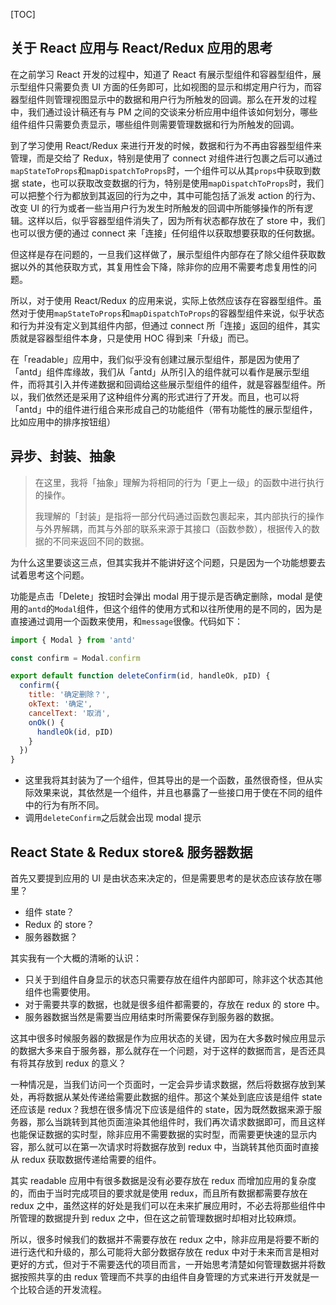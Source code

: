 [TOC]

## 关于 React 应用与 React/Redux 应用的思考

在之前学习 React 开发的过程中，知道了 React 有展示型组件和容器型组件，展示型组件只需要负责 UI 方面的任务即可，比如视图的显示和绑定用户行为，而容器型组件则管理视图显示中的数据和用户行为所触发的回调。那么在开发的过程中，我们通过设计稿还有与 PM 之间的交谈来分析应用中组件该如何划分，哪些组件组件只需要负责显示，哪些组件则需要管理数据和行为所触发的回调。

到了学习使用 React/Redux 来进行开发的时候，数据和行为不再由容器型组件来管理，而是交给了 Redux，特别是使用了 connect 对组件进行包裹之后可以通过`mapStateToProps`和`mapDispatchToProps`时，一个组件可以从其`props`中获取到数据 state，也可以获取改变数据的行为，特别是使用`mapDispatchToProps`时，我们可以把整个行为都放到其返回的行为之中，其中可能包括了派发 action 的行为、改变 UI 的行为或者一些当用户行为发生时所触发的回调中所能够操作的所有逻辑。这样以后，似乎容器型组件消失了，因为所有状态都存放在了 store 中，我们也可以很方便的通过 connect 来「连接」任何组件以获取想要获取的任何数据。

但这样是存在问题的，一旦我们这样做了，展示型组件内部存在了除父组件获取数据以外的其他获取方式，其复用性会下降，除非你的应用不需要考虑复用性的问题。

所以，对于使用 React/Redux 的应用来说，实际上依然应该存在容器型组件。虽然对于使用`mapStateToProps`和`mapDispatchToProps`的容器型组件来说，似乎状态和行为并没有定义到其组件内部，但通过 connect 所「连接」返回的组件，其实质就是容器型组件本身，只是使用 HOC 得到来「升级」而已。

在「readable」应用中，我们似乎没有创建过展示型组件，那是因为使用了「antd」组件库缘故，我们从「antd」从所引入的组件就可以看作是展示型组件，而将其引入并传递数据和回调给这些展示型组件的组件，就是容器型组件。所以，我们依然还是采用了这种组件分离的形式进行了开发。而且，也可以将「antd」中的组件进行组合来形成自己的功能组件（带有功能性的展示型组件，比如应用中的排序按钮组）



## 异步、封装、抽象

> 在这里，我将「抽象」理解为将相同的行为「更上一级」的函数中进行执行的操作。
>
> 我理解的「封装」是指将一部分代码通过函数包裹起来，其内部执行的操作与外界解耦，而其与外部的联系来源于其接口（函数参数），根据传入的数据的不同来返回不同的数据。

为什么这里要谈这三点，但其实我并不能讲好这个问题，只是因为一个功能想要去试着思考这个问题。

功能是点击「Delete」按钮时会弹出 modal 用于提示是否确定删除，modal 是使用的`antd`的`Modal`组件，但这个组件的使用方式和以往所使用的是不同的，因为是直接通过调用一个函数来使用，和`message`很像。代码如下：

```jsx
import { Modal } from 'antd'

const confirm = Modal.confirm

export default function deleteConfirm(id, handleOk, pID) {
  confirm({
    title: '确定删除？',
    okText: '确定',
    cancelText: '取消',
    onOk() {
      handleOk(id, pID)
    }
  })
}
```

- 这里我将其封装为了一个组件，但其导出的是一个函数，虽然很奇怪，但从实际效果来说，其依然是一个组件，并且也暴露了一些接口用于使在不同的组件中的行为有所不同。
- 调用`deleteConfirm`之后就会出现 modal 提示



## React State & Redux store& 服务器数据

首先又要提到应用的 UI 是由状态来决定的，但是需要思考的是状态应该存放在哪里？

- 组件 state？
- Redux 的 store？
- 服务器数据？

其实我有一个大概的清晰的认识：

- 只关于到组件自身显示的状态只需要存放在组件内部即可，除非这个状态其他组件也需要使用。
- 对于需要共享的数据，也就是很多组件都需要的，存放在 redux 的 store 中。
- 服务器数据当然是需要当应用结束时所需要保存到服务器的数据。

这其中很多时候服务器的数据是作为应用状态的关键，因为在大多数时候应用显示的数据大多来自于服务器，那么就存在一个问题，对于这样的数据而言，是否还具有将其存放到 redux 的意义？

一种情况是，当我们访问一个页面时，一定会异步请求数据，然后将数据存放到某处，再将数据从某处传递给需要此数据的组件。那这个某处到底应该是组件 state 还应该是 redux？我想在很多情况下应该是组件的 state，因为既然数据来源于服务器，那么当跳转到其他页面渲染其他组件时，我们再次请求数据即可，而且这样也能保证数据的实时型，除非应用不需要数据的实时型，而需要更快速的显示内容，那么就可以在第一次请求时将数据存放到 redux 中，当跳转其他页面时直接从 redux 获取数据传递给需要的组件。

其实 readable 应用中有很多数据是没有必要存放在 redux 而增加应用的复杂度的，而由于当时完成项目的要求就是使用 redux，而且所有数据都需要存放在 redux 之中，虽然这样的好处是我们可以在未来扩展应用时，不必去将那些组件中所管理的数据提升到 redux 之中，但在这之前管理数据时却相对比较麻烦。

所以，很多时候我们的数据并不需要存放在 redux 之中，除非应用是将要不断的进行迭代和升级的，那么可能将大部分数据存放在 redux 中对于未来而言是相对更好的方式，但对于不需要迭代的项目而言，一开始思考清楚如何管理数据并将数据按照共享的由 redux 管理而不共享的由组件自身管理的方式来进行开发就是一个比较合适的开发流程。